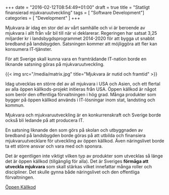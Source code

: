 +++
date = "2016-02-12T08:54:49+01:00"
draft = true
title = "Statligt finansierad mjukvaruutveckling"
tags = [ "Software Development"]
categories = [ "Development" ]
+++

Mjukvara är idag en stor del av vårt samhälle och vi är beroende av mjukvara i
allt från vår bil till när vi deklarerar. Regeringen har satsat 3,25 miljarder
kr i landsbygdsprogrammet 2014-2020 för att bygga ut snabbt bredband på
landsbygden. Satsningen kommer att möjliggöra att fler kan konsumera IT-tjänster.
<!--more-->

För att Sverige skall kunna vara en framträdande IT-nation borde en liknande
satsning göras på mjukvaruutveckling.

{{< img src="/media/matrix.jpg" title="Mjukvara är nutid och framtid" >}}

Idag utvecklas en större del av all mjukvara i USA och Asien, och ett flertal
av alla öppen källkods-projekt initieras från USA. Öppen källkod är något som
berör den offentliga förvaltningen i hög grad. Många produkter som bygger på
öppen källkod används i IT-lösningar inom stat, landsting och kommun.

Mjukvara och mjukvaruutveckling är en konkurrenskraft och Sverige borde också
bli ledande på att producera IT.

En satsning liknande den som görs på skolan och utbyggnaden av bredband på
landsbygden borde göras på att utbilda och finansiera mjukvaruutvecklare
för utveckling av öppen källkod. Även näringslivet borde ta ett större ansvar
och vara med och sponsra.

Det är egentligen inte viktigt vilken typ av produkter som utvecklas så länge
det är öppen källkod (tillgänglig för alla). Det är Sveriges __förmåga att
utveckla mjukvara__ som skall stärkas vilket innefattar många roller och
discipliner. Det skulle gynna både näringslivet och den offentliga förvaltningen.

[Öppen Källkod](https://sv.wikipedia.org/wiki/%C3%96ppen_k%C3%A4llkod)
